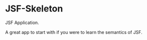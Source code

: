 # JSF-Skeleton
JSF Application.

A great app to start with if you were to learn the semantics of JSF.
